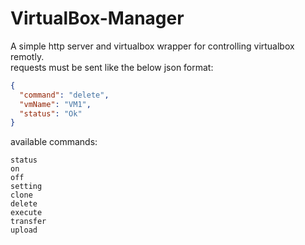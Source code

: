 # VirtualBox-Manager
A simple http server and virtualbox wrapper for controlling virtualbox remotly.  
requests must be sent like the below json format:  
```json
{
  "command": "delete",
  "vmName": "VM1",
  "status": "Ok"
}
```
available commands:  
```
status
on
off
setting
clone
delete
execute
transfer
upload
```
